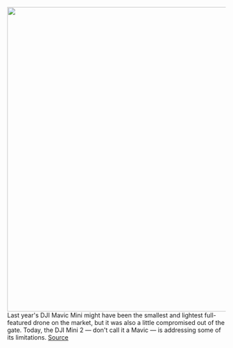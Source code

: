 <img src='https://cdn.vox-cdn.com/thumbor/Mg4SgUljsgZq4LVxOCRFrVfogkM=/0x0:3000x2000/1200x800/filters:focal(1260x760:1740x1240)/cdn.vox-cdn.com/uploads/chorus_image/image/67740037/mavic_mini_2_folded.0.jpg' width='700px' /><br/>
Last year's DJI Mavic Mini might have been the smallest and lightest full-featured drone on the market, but it was also a little compromised out of the gate. Today, the DJI Mini 2 — don't call it a Mavic — is addressing some of its limitations.
<a href='https://www.theverge.com/2020/11/4/21550181/dji-mavic-mini-2-drone-4k-price-release-date-battery-life'> Source <a/>